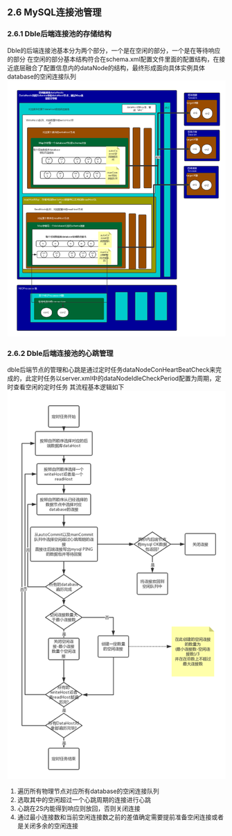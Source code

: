 ##  2.6 MySQL连接池管理

### 2.6.1 Dble后端连接池的存储结构
   Dble的后端连接池基本分为两个部分，一个是在空闲的部分，一个是在等待响应的部分
   在空闲的部分基本结构符合在schema.xml配置文件里面的配置结构，在接近底层融合了配置信息内的dataNode的结构，最终形成面向具体实例具体database的空闲连接队列
![](pic/2.6_1.png)

### 2.6.2 Dble后端连接池的心跳管理
   dble后端节点的管理和心跳是通过定时任务dataNodeConHeartBeatCheck来完成的，此定时任务以server.xml中的dataNodeIdleCheckPeriod配置为周期，定时查看空闲的定时任务
   其流程基本逻辑如下
![](pic/2.6_2.png)

1. 遍历所有物理节点对应所有database的空闲连接队列
2. 选取其中的空闲超过一个心跳周期的连接进行心跳
3. 心跳在2S内能得到响应则放回，否则关闭连接
4. 通过最小连接数和当前空闲连接数之前的差值确定需要提前准备空闲连接或者是关闭多余的空闲连接

